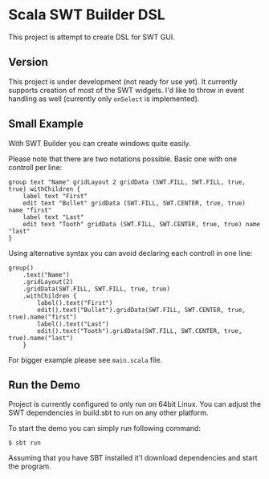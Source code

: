 Scala SWT Builder DSL
=====================

This project is attempt to create DSL for SWT GUI.

Version
-------

This project is under development (not ready for use yet). It currently supports creation of most of the SWT widgets. 
I'd like to throw in event handling as well (currently only `onSelect` is implemented). 


Small Example
-------------

With SWT Builder you can create windows quite easily.

Please note that there are two notations possible. Basic one with one controll per line:

	group text "Name" gridLayout 2 gridData (SWT.FILL, SWT.FILL, true, true) withChildren {
		label text "First"
		edit text "Bullet" gridData (SWT.FILL, SWT.CENTER, true, true) name "first"
		label text "Last"
		edit text "Tooth" gridData (SWT.FILL, SWT.CENTER, true, true) name "last"
	}

Using alternative syntax you can avoid declaring each controll in one line:

	group()
		.text("Name")
		.gridLayout(2)
		.gridData(SWT.FILL, SWT.FILL, true, true)
		.withChildren {
			label().text("First")
			edit().text("Bullet").gridData(SWT.FILL, SWT.CENTER, true, true).name("first")
			label().text("Last")
			edit().text("Tooth").gridData(SWT.FILL, SWT.CENTER, true, true).name("last")
		}

For bigger example please see `main.scala` file.
		

Run the Demo
------------

Project is currently configured to only run on 64bit Linux. You can adjust the SWT dependencies
in build.sbt to run on any other platform.

To start the demo you can simply run following command:

	$ sbt run

Assuming that you have SBT installed it'l download dependencies and start the program. 
